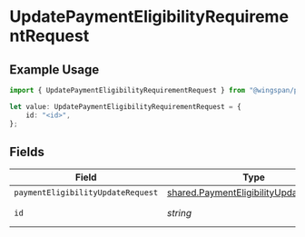 # UpdatePaymentEligibilityRequirementRequest

## Example Usage

```typescript
import { UpdatePaymentEligibilityRequirementRequest } from "@wingspan/payments/sdk/models/operations";

let value: UpdatePaymentEligibilityRequirementRequest = {
    id: "<id>",
};
```

## Fields

| Field                                                                                                   | Type                                                                                                    | Required                                                                                                | Description                                                                                             |
| ------------------------------------------------------------------------------------------------------- | ------------------------------------------------------------------------------------------------------- | ------------------------------------------------------------------------------------------------------- | ------------------------------------------------------------------------------------------------------- |
| `paymentEligibilityUpdateRequest`                                                                       | [shared.PaymentEligibilityUpdateRequest](../../../sdk/models/shared/paymenteligibilityupdaterequest.md) | :heavy_minus_sign:                                                                                      | N/A                                                                                                     |
| `id`                                                                                                    | *string*                                                                                                | :heavy_check_mark:                                                                                      | Unique identifier                                                                                       |